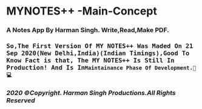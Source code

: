 # MYNOTES++ -Main-Concept
<h3>A Notes App By Harman Singh. Write,Read,Make PDF.<h3>
<tt>So,The First Version Of MY NOTES++ Was Maded On 21 Sep 2020(New Delhi,India)(Indian Timings),Good To Know Fact is that, The MY NOTES++ Is Still In Production! And Is In</tt><code>Maintainance Phase Of Development.🦅💻</code>
<b><i><h4>2020 ©Copyright. Harman Singh Productions.All Rights Reserved</h4></b></i>
